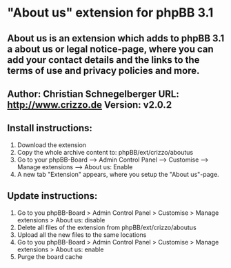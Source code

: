 "About us" extension for phpBB 3.1
==================================
About us is an extension which adds to phpBB 3.1 a about us or legal notice-page, where you can add your contact details and the links to the terms of use and privacy policies and more. 
------------------
Author: Christian Schnegelberger
URL: http://www.crizzo.de
Version: v2.0.2
------------------
## Install instructions:
1. Download the extension
2. Copy the whole archive content to: phpBB/ext/crizzo/aboutus
3. Go to your phpBB-Board --> Admin Control Panel --> Customise --> Manage extensions --> About us: Enable
4. A new tab "Extension" appears, where you setup the "About us"-page. 

## Update instructions:
1. Go to you phpBB-Board > Admin Control Panel > Customise > Manage extensions > About us: disable
2. Delete all files of the extension from phpBB/ext/crizzo/aboutus
3. Upload all the new files to the same locations
4. Go to you phpBB-Board > Admin Control Panel > Customise > Manage extensions > About us: enable
5. Purge the board cache